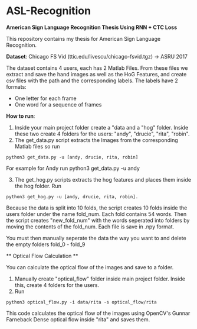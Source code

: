 # ASL-Recognition
**American Sign Language Recognition Thesis Using RNN + CTC Loss**

This repository contains my thesis for American Sign Language Recognition.

**Dataset**: 
Chicago FS Vid  (ttic.edu/livescu/chicago-fsvid.tgz) -> ASRU 2017

The dataset contains 4 users, each has 2 Matlab Files.
From these files we extract and save the hand images as well as the HoG Features, and create csv files with the path and the corresponding labels.
The labels have 2 formats: 
- One letter for each frame
- One word for a sequence of frames

**How to run**:
1. Inside your main project folder create a "data and a "hog" folder. Inside these two create 4 folders for the users: "andy", "drucie", "rita", "robin".
2. The get_data.py script extracts the Images from the corresponding Matlab files so run
  ```
  python3 get_data.py -u [andy, drucie, rita, robin]
  ```
  For example for Andy run python3 get_data.py -u andy 
  
3. The get_hog.py scripts extracts the hog features and places them inside the hog folder. Run
```
python3 get_hog.py -u [andy, drucie, rita, robin].
```
 Because the data is split into 10 folds, the script creates 10 folds inside the users folder under the name fold_num. Each fold contains 54 words.
 Then the script creates "new_fold_num"  with the words seperated into folders by moving the contents of the fold_num. Each file is save in .npy format.
 
 You must then manually seperate the data the way you want to and delete the empty folders fold_0 - fold_9
 
 ** Optical Flow Calculation **
 
 You can calculate the optical flow of the images and save to a folder.
 1. Manually create "optical_flow" folder inside main project folder. Inside this, create 4 folders for the users.
 2.  Run 
  ```
  python3 optical_flow.py -i data/rita -s optical_flow/rita
  ```
  This code calculates the optical flow of the images using OpenCV's Gunnar Farneback Dense optical flow inside "rita" and saves them.
